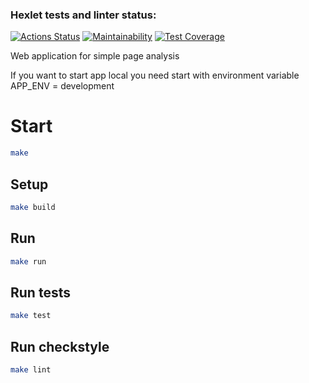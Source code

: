 ### Hexlet tests and linter status:
[![Actions Status](https://github.com/Shdk91/java-project-72/workflows/hexlet-check/badge.svg)](https://github.com/Shdk91/java-project-72/actions)
[![Maintainability](https://api.codeclimate.com/v1/badges/2fab9ea1c54c8b7feed9/maintainability)](https://codeclimate.com/github/Shdk91/java-project-72/maintainability)
[![Test Coverage](https://api.codeclimate.com/v1/badges/2fab9ea1c54c8b7feed9/test_coverage)](https://codeclimate.com/github/Shdk91/java-project-72/test_coverage)

<p>Web application for simple page analysis</p>
<p>If you want to start app local you need start with environment variable APP_ENV = development </p>

# Start

```sh
make
```

## Setup
```sh
make build
```

## Run
```sh
make run
```

## Run tests
```sh
make test
```

## Run checkstyle
```sh
make lint
```